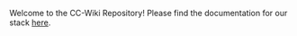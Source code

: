 Welcome to the CC-Wiki Repository! Please find the documentation for our stack [here](https://github.com/Center-for-Community-Change/CC-Wiki/wiki).
